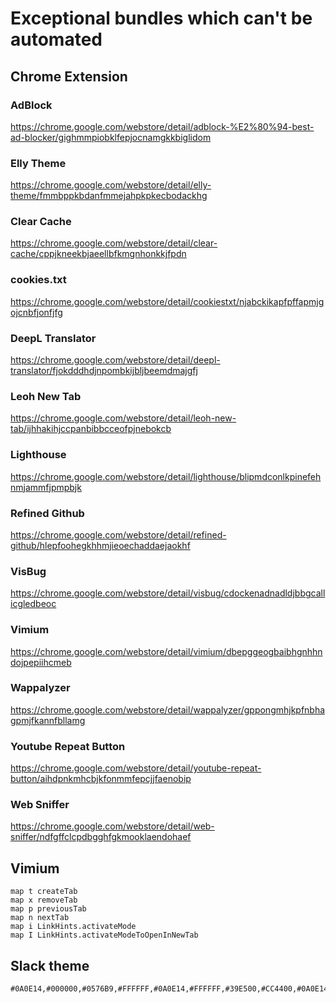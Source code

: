 # Exceptional bundles which can't be automated

## Chrome Extension

### AdBlock
https://chrome.google.com/webstore/detail/adblock-%E2%80%94-best-ad-blocker/gighmmpiobklfepjocnamgkkbiglidom

### Elly Theme
https://chrome.google.com/webstore/detail/elly-theme/fmmbppkbdanfmmejahpkpkecbodackhg

### Clear Cache
https://chrome.google.com/webstore/detail/clear-cache/cppjkneekbjaeellbfkmgnhonkkjfpdn

### cookies.txt
https://chrome.google.com/webstore/detail/cookiestxt/njabckikapfpffapmjgojcnbfjonfjfg

### DeepL Translator
https://chrome.google.com/webstore/detail/deepl-translator/fjokdddhdjnpombkijbljbeemdmajgfj

### Leoh New Tab
https://chrome.google.com/webstore/detail/leoh-new-tab/ijhhakihjccpanbibbcceofpjnebokcb

### Lighthouse
https://chrome.google.com/webstore/detail/lighthouse/blipmdconlkpinefehnmjammfjpmpbjk

### Refined Github
https://chrome.google.com/webstore/detail/refined-github/hlepfoohegkhhmjieoechaddaejaokhf

### VisBug
https://chrome.google.com/webstore/detail/visbug/cdockenadnadldjbbgcallicgledbeoc

### Vimium
https://chrome.google.com/webstore/detail/vimium/dbepggeogbaibhgnhhndojpepiihcmeb

### Wappalyzer
https://chrome.google.com/webstore/detail/wappalyzer/gppongmhjkpfnbhagpmjfkannfbllamg

### Youtube Repeat Button
https://chrome.google.com/webstore/detail/youtube-repeat-button/aihdpnkmhcbjkfonmmfepcjjfaenobip

### Web Sniffer
https://chrome.google.com/webstore/detail/web-sniffer/ndfgffclcpdbgghfgkmooklaendohaef


## Vimium

```
map t createTab
map x removeTab
map p previousTab
map n nextTab
map i LinkHints.activateMode
map I LinkHints.activateModeToOpenInNewTab
```

## Slack theme

```
#0A0E14,#000000,#0576B9,#FFFFFF,#0A0E14,#FFFFFF,#39E500,#CC4400,#0A0E14,#F0F0F0
```
